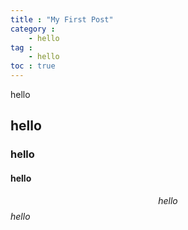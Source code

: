 ```yaml
---
title : "My First Post"
category :
    - hello
tag :
    - hello
toc : true
---
```


hello

## hello

### hello

#### hello


$$hello$$
$hello$